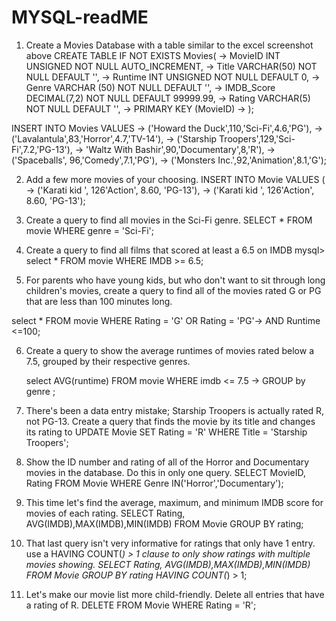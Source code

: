 # MYSQL-readME

1. Create a Movies Database with a table similar to the excel screenshot above
CREATE TABLE IF NOT EXISTS Movies( -> MovieID INT UNSIGNED NOT NULL AUTO_INCREMENT, -> Title VARCHAR(50) NOT NULL DEFAULT '', -> Runtime INT UNSIGNED NOT NULL DEFAULT 0, -> Genre VARCHAR (50) NOT NULL DEFAULT '', -> IMDB_Score DECIMAL(7,2) NOT NULL DEFAULT 99999.99, -> Rating VARCHAR(5) NOT NULL DEFAULT '', -> PRIMARY KEY (MovieID) -> );

INSERT INTO Movies VALUES -> ('Howard the Duck',110,'Sci-Fi',4.6,'PG'), -> ('Lavalantula',83,'Horror',4.7,'TV-14'), -> ('Starship Troopers',129,'Sci-Fi',7.2,'PG-13'), -> 'Waltz With Bashir',90,'Documentary',8,'R'), -> ('Spaceballs', 96,'Comedy',7.1,'PG'), -> ('Monsters Inc.',92,'Animation',8.1,'G');

2. Add a few more movies of your choosing.
 INSERT INTO Movie VALUES (
    -> ('Karati kid ', 126'Action', 8.60, 'PG-13'), -> ('Karati kid ', 126'Action', 8.60, 'PG-13');
    
  3. Create a query to find all movies in the Sci-Fi genre.
    SELECT * FROM movie WHERE genre = 'Sci-Fi';

4. Create a query to find all films that scored at least a 6.5 on IMDB
   mysql> select * FROM movie WHERE IMDB >= 6.5;
   
5. For parents who have young kids, but who don't want to sit through long children's movies, create a query to find all of the movies rated G or PG that are less than 100 minutes long.

 select * FROM movie WHERE Rating = 'G' OR Rating = 'PG'-> AND Runtime <=100;
 
 6. Create a query to show the average runtimes of movies rated below a 7.5, grouped by their respective genres.

    select AVG(runtime) FROM movie WHERE imdb <= 7.5
    ->  GROUP by genre ;
    
  7. There's been a data entry mistake; Starship Troopers is actually rated R, not PG-13. Create a query that finds the movie by its title and changes its rating to 
  UPDATE Movie SET Rating = 'R' WHERE Title = 'Starship Troopers';
  
  8. Show the ID number and rating of all of the Horror and Documentary movies in the database. Do this in only one query.
    SELECT MovieID, Rating FROM Movie WHERE Genre IN('Horror','Documentary');

  9. This time let's find the average, maximum, and minimum IMDB score for movies of each rating.
        SELECT Rating, AVG(IMDB),MAX(IMDB),MIN(IMDB) FROM Movie GROUP BY rating;

  10. That last query isn't very informative for ratings that only have 1 entry. use a HAVING COUNT(*) > 1 clause to only show ratings with multiple movies showing.
    SELECT Rating, AVG(IMDB),MAX(IMDB),MIN(IMDB) FROM Movie GROUP BY rating HAVING COUNT(*) > 1;

 11. Let's make our movie list more child-friendly. Delete all entries that have a rating of R.
  DELETE FROM Movie WHERE Rating = 'R';

